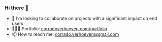 ### Hi there 👋


- 👯 I’m looking to collaborate on projects with a significant impact on end users.
- 🧑🏻‍💻 Portfolio: [corradoverhoeven.com/portfolio](https://corradoverhoeven.com/portfolio)
- 📫 How to reach me: corrado.verhoeven@gmail.com
